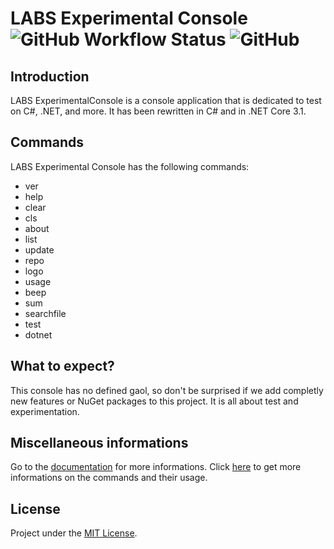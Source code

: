 # LABS Experimental Console ![GitHub Workflow Status](https://img.shields.io/github/workflow/status/Leo-Corporation/LABS-ExperimentalConsole/.NET%20Core) ![GitHub](https://img.shields.io/github/license/Leo-Corporation/LABS-ExperimentalConsole)
## Introduction
LABS ExperimentalConsole is a console application that is dedicated to test on C#, .NET, and more.
It has been rewritten in C# and in .NET Core 3.1.
## Commands
LABS Experimental Console has the following commands:
* ver
* help
* clear
* cls
* about
* list
* update
* repo
* logo
* usage
* beep
* sum
* searchfile
* test
* dotnet

## What to expect?
This console has no defined gaol, so don't be surprised if we add completly new features or NuGet packages to this project. It is all about test and experimentation.

## Miscellaneous informations
Go to the [documentation](https://github.com/Leo-Corporation/LABS-ExperimentalConsole/wiki) for more informations.
Click [here](https://github.com/Leo-Corporation/LABS-ExperimentalConsole/wiki/Commands) to get more informations on the commands and their usage.
## License
Project under the [MIT License](https://github.com/Leo-Corporation/LABS-ExperimentalConsole/blob/master/LICENSE.md).

